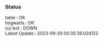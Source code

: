 ### Status


table : OK  
hogwarts : OK  
icy-bot : DOWN  
Latest Update : 2023-09-29 00:35:39.024122
